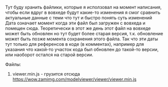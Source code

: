 Тут буду хранить файлики, которые я исползовал на момент написания, чтобы если вдруг в вовхеде будут какие-то изменения я смог сравнить актуальные данные с теми что тут и быстро понять суть изменений
Дата означает момент когда эти файл был загружен с вовхеда и помещен сюда. Теоретически в этот же день этот файл на вовхеде может быть обновлен но тут будет более старая версия, т.к. обновление может быть позже момента сохранения этого файла. Так что эти даты тут только для референсов в коде (в комментах), например для указания что какой-то участок кода был обновлен до такой-то версии, или наоборот остался на старой версии.

Файлы:
1) viewer.min.js - грузится отсюда https://wow.zamimg.com/modelviewer/viewer/viewer.min.js